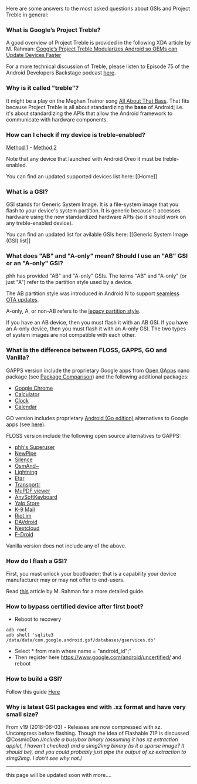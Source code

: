 Here are some answers to the most asked questions about GSIs and Project Treble in general:

### What is Google’s Project Treble?

A good overview of Project Treble is provided in the following XDA article by M. Rahman:
[Google’s Project Treble Modularizes Android so OEMs can Update Devices Faster](https://www.xda-developers.com/googles-project-treble-modularize-android-so-oems-can-update-devices-faster/)

For a more technical discussion of Treble, please listen to Episode 75 of the Android Developers Backstage podcast [here](http://androidbackstage.blogspot.ca/2017/08/episode-75-project-treble-for-hal-of-it.html).

### Why is it called "treble"?

It might be a play on the Meghan Trainor song [All About That Bass](https://youtu.be/7PCkvCPvDXk). That fits because Project Treble is all about standardizing the **base** of Android; i.e. it's about standardizing the APIs that allow the Android framework to communicate with hardware components.

### How can I check if my device is treble-enabled?

[Method 1](https://play.google.com/store/apps/details?id=com.kevintresuelo.treble) - [Method 2](https://www.xda-developers.com/project-treble-android-oreo/)

Note that any device that launched with Android Oreo it must be treble-enabled.

You can find an updated supported devices list here: [[Home]]

### What is a GSI?

GSI stands for Generic System Image.  It is a file-system image that you flash to your device's system partition.  It is generic because it accesses hardware using the new standardized hardware APIs (so it should work on any treble-enabled device).

You can find an updated list for avilable GSIs here: [[Generic System Image (GSI) list]]

### What does "AB" and "A-only" mean? Should I use an "AB" GSI or an "A-only" GSI?

phh has provided "AB" and "A-only" GSIs.  The terms "AB" and "A-only" (or just "A") refer to the partition style used by a device.

The AB partition style was introduced in Android N to support [seamless OTA updates](https://source.android.com/devices/tech/ota/ab/).

A-only, A, or non-AB refers to the [legacy partition style](https://source.android.com/devices/tech/ota/nonab/).

If you have an AB device, then you must flash it with an AB GSI.  If you have an A-only device, then you must flash it with an A-only GSI.  The two types of system images are not compatible with each other.

### What is the difference between FLOSS, GAPPS, GO and Vanilla?

GAPPS version include the proprietary Google apps from [Open GApps](http://opengapps.org) nano package (see [Package Comparison](https://github.com/opengapps/opengapps/wiki/Package-Comparison)) and the following additional packages:
* [Google Chrome](https://play.google.com/store/apps/details?id=com.android.chrome)
* [Calculator](https://play.google.com/store/apps/details?id=com.google.android.calculator)
* [Clock](https://play.google.com/store/apps/details?id=com.google.android.deskclock)
* [Calendar](https://play.google.com/store/apps/details?id=com.google.android.calendar)

GO version includes proprietary [Android (Go edition)](https://www.android.com/versions/go-edition/) alternatives to Google apps (see [here](https://github.com/phhusson/gapps-go/blob/master/gapps-go.mk#L8)).

FLOSS version include the following open source alternatives to GAPPS:
* [phh's Superuser](https://f-droid.org/en/packages/me.phh.superuser/)
* [NewPipe](https://f-droid.org/en/packages/org.schabi.newpipe/)
* [Silence](https://f-droid.org/en/packages/org.smssecure.smssecure/)
* [OsmAnd~](https://f-droid.org/en/packages/net.osmand.plus/)
* [Lightning](https://f-droid.org/en/packages/acr.browser.lightning/)
* [Etar](https://f-droid.org/en/packages/ws.xsoh.etar/)
* [Transportr](https://f-droid.org/en/packages/de.grobox.liberario/)
* [MuPDF viewer](https://f-droid.org/en/packages/com.artifex.mupdf.viewer.app/)
* [AnySoftKeyboard](https://f-droid.org/en/packages/com.menny.android.anysoftkeyboard/)
* [Yalp Store](https://f-droid.org/en/packages/com.github.yeriomin.yalpstore/)
* [K-9 Mail](https://f-droid.org/en/packages/com.fsck.k9/)
* [Riot.im](https://f-droid.org/en/packages/im.vector.alpha/)
* [DAVdroid](https://f-droid.org/en/packages/at.bitfire.davdroid/)
* [Nextcloud](https://f-droid.org/en/packages/com.nextcloud.client/)
* [F-Droid](https://f-droid.org/en/packages/org.fdroid.fdroid/)

Vanilla version does not include any of the above.

### How do I flash a GSI?

First, you must unlock your bootloader; that is a capability your device manufacturer may or may not offer to end-users.

Read [this](https://www.xda-developers.com/flash-generic-system-image-project-treble-device/) article by M. Rahman for a more detailed guide.

### How to bypass certified device after first boot?

- Reboot to recovery

```
adb root
adb shell 'sqlite3 /data/data/com.google.android.gsf/databases/gservices.db'
```

- Select * from main where name = \"android_id\";"
- Then register here https://www.google.com/android/uncertified/ and reboot

### How to build a GSI?

Follow this guide [Here](https://github.com/phhusson/treble_experimentations/wiki/How-to-build-a-GSI%3F)

### Why is latest GSI packages end with .xz format and have very small size?

From v19 (2018-06-03) - Releases are now compressed with xz. Uncompress before flashing.
Though the idea of Flashable ZIP is discussed @CosmicDan /*Include a busybox binary (assuming it has xz extraction applet, I haven't checked) and a simg2img binary (is it a sparse image? It should be), and you could probably just pipe the output of xz extraction to simg2img. I don't see why not.*/

***

this page will be updated soon with more....